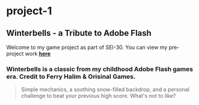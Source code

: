 # project-1
## Winterbells - a Tribute to Adobe Flash

Welcome to my game project as part of SEI-30. You can view my pre-project work **[here](https://docs.google.com/document/d/1FPpK08GfnCg-nzXYBe4s_IeFqKawccZENnjvBIqs-nE/edit?usp=sharing)**

### Winterbells is a classic from my childhood Adobe Flash games era. Credit to Ferry Halim & Orisinal Games.

> Simple mechanics, a soothing snow-filled backdrop, and a personal challenge to beat your previous high score. What's not to like? 

